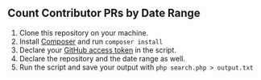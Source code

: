 ## Count Contributor PRs by Date Range

1. Clone this repository on your machine.
2. Install [Composer](https://getcomposer.org/) and run `composer install`
3. Declare your [GitHub access token](https://github.com/settings/tokens) in the script.
4. Declare the repository and the date range as well.
5. Run the script and save your output with `php search.php > output.txt`
